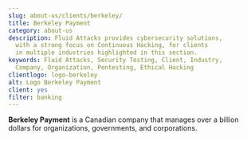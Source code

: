 ```yaml
---
slug: about-us/clients/berkeley/
title: Berkeley Payment
category: about-us
description: Fluid Attacks provides cybersecurity solutions,
  with a strong focus on Continuous Hacking, for clients
  in multiple industries highlighted in this section.
keywords: Fluid Attacks, Security Testing, Client, Industry,
  Company, Organization, Pentesting, Ethical Hacking
clientlogo: logo-berkeley
alt: Logo Berkeley Payment
client: yes
filter: banking
---
```


**Berkeley Payment** is a Canadian company that manages over a billion
dollars for organizations, governments, and corporations.
